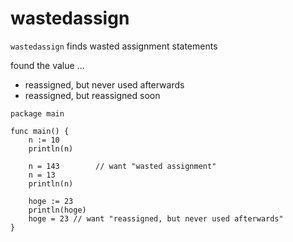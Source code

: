 # wastedassign
`wastedassign` finds wasted assignment statements

found the value ...

- reassigned, but never used afterwards
- reassigned, but reassigned soon

```
package main

func main() {
	n := 10
	println(n)

	n = 143        // want "wasted assignment"
	n = 13
	println(n)

	hoge := 23
	println(hoge)
	hoge = 23 // want "reassigned, but never used afterwards"
}
```
